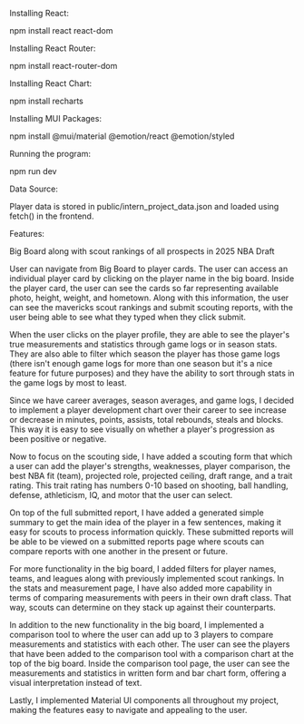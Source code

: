 Installing React:

npm install react react-dom

Installing React Router:

npm install react-router-dom

Installing React Chart:

npm install recharts

Installing MUI Packages:

npm install @mui/material @emotion/react @emotion/styled

Running the program: 

npm run dev

Data Source:

Player data is stored in public/intern_project_data.json and loaded using fetch() in the frontend.

Features:

Big Board along with scout rankings of all prospects in 2025 NBA Draft

User can navigate from Big Board to player cards. The user can access an individual player card by clicking on the player name in the big board. 
Inside the player card, the user can see the cards so far representing available photo,
height, weight, and hometown. Along with this information, the user can see the mavericks scout rankings
and submit scouting reports, with the user being able to see what they typed when they click submit. 

When the user clicks on the player profile, they are able to see the player's true measurements and 
statistics through game logs or in season stats. They are also able to filter which season the player has those game logs 
(there isn't enough game logs for more than one season but it's a nice feature for future purposes) and they have the ability
to sort through stats in the game logs by most to least. 

Since we have career averages, season averages, and game logs, I decided to implement a player development chart over their career
to see increase or decrease in minutes, points, assists, total rebounds, steals and blocks. This way it is easy to see visually on whether
a player's progression as been positive or negative.

Now to focus on the scouting side, I have added a scouting form that which a user can add the player's strengths, weaknesses, 
player comparison, the best NBA fit (team), projected role, projected ceiling, draft range, and a trait rating. This trait rating has
numbers 0-10 based on shooting, ball handling, defense, athleticism, IQ, and motor that the user can select. 

On top of the full submitted report, I have added a generated simple summary to get the main idea of the player in a few sentences, 
making it easy for scouts to process information quickly. These submitted reports will be able to be viewed on a submitted reports page
where scouts can compare reports with one another in the present or future. 

For more functionality in the big board, I added filters for player names, teams, and leagues along with previously implemented
scout rankings. In the stats and measurement page, I have also added more capability in terms of comparing measurements with peers
in their own draft class. That way, scouts can determine on they stack up against their counterparts. 

In addition to the new functionality in the big board, I implemented a comparison tool to where the user can add up to 3 players
to compare measurements and statistics with each other. The user can see the players that have been added to the comparison tool with a
comparison chart at the top of the big board. Inside the comparison tool page, the user can see the measurements and statistics in written form
and bar chart form, offering a visual interpretation instead of text. 

Lastly, I implemented Material UI components all throughout my project, making the features easy to navigate and appealing to the user. 

